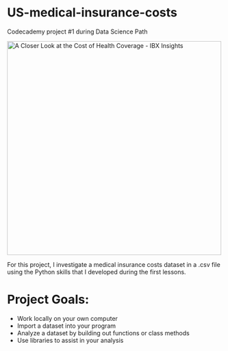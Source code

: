 # US-medical-insurance-costs
Codecademy project #1 during Data Science Path 

<img width = 500 src="https://insights.ibx.com/wp-content/uploads/2016/10/cost-of-health-coverage.jpg" alt="A Closer Look at the Cost of Health Coverage - IBX Insights"/>


For this project, I investigate a medical insurance costs dataset in a .csv file using the Python skills that I developed during the first lessons.

# Project Goals:
- Work locally on your own computer
- Import a dataset into your program
- Analyze a dataset by building out functions or class methods
- Use libraries to assist in your analysis
